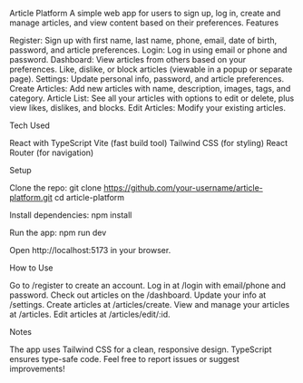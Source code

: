Article Platform A simple web app for users to sign up, log in, create and manage articles, and view content based on their preferences. Features

Register: Sign up with first name, last name, phone, email, date of birth, password, and article preferences. Login: Log in using email or phone and password. Dashboard: View articles from others based on your preferences. Like, dislike, or block articles (viewable in a popup or separate page). Settings: Update personal info, password, and article preferences. Create Articles: Add new articles with name, description, images, tags, and category. Article List: See all your articles with options to edit or delete, plus view likes, dislikes, and blocks. Edit Articles: Modify your existing articles.

Tech Used

React with TypeScript Vite (fast build tool) Tailwind CSS (for styling) React Router (for navigation)

Setup

Clone the repo: git clone https://github.com/your-username/article-platform.git cd article-platform

Install dependencies: npm install

Run the app: npm run dev

Open http://localhost:5173 in your browser.

How to Use

Go to /register to create an account. Log in at /login with email/phone and password. Check out articles on the /dashboard. Update your info at /settings. Create articles at /articles/create. View and manage your articles at /articles. Edit articles at /articles/edit/:id.

Notes

The app uses Tailwind CSS for a clean, responsive design. TypeScript ensures type-safe code. Feel free to report issues or suggest improvements!